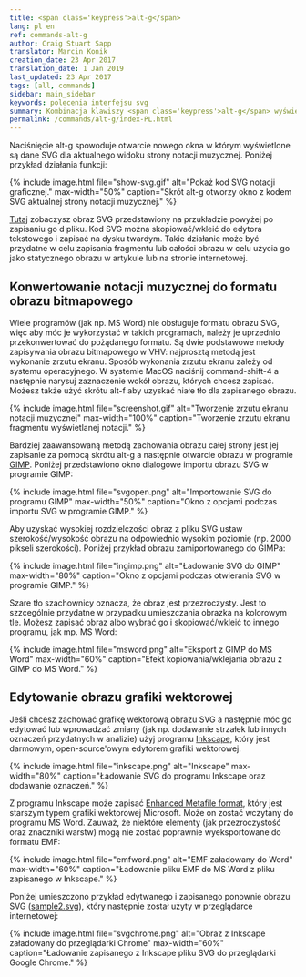```yaml
---
title: <span class='keypress'>alt-g</span>
lang: pl en
ref: commands-alt-g
author: Craig Stuart Sapp
translator: Marcin Konik 
creation_date: 23 Apr 2017
translation_date: 1 Jan 2019
last_updated: 23 Apr 2017
tags: [all, commands]
sidebar: main_sidebar
keywords: polecenia interfejsu svg
summary: Kombinacja klawiszy <span class='keypress'>alt-g</span> wyświetla kod SVG obrazu prezentowanego w edytorze graficznym.
permalink: /commands/alt-g/index-PL.html
---
```


Naciśnięcie <span class="keypress">alt-g</span> spowoduje otwarcie nowego okna
w którym wyświetlone są dane SVG dla aktualnego widoku strony
notacji muzycznej. Poniżej przykład działania funkcji: 

{% include image.html
	file="show-svg.gif"
	alt="Pokaż kod SVG notacji graficznej."
	max-width="50%"
	caption="Skrót <span class='keypress'>alt-g</span> otworzy okno z kodem SVG aktualnej strony notacji muzycznej."
%}

[Tutaj](sample.svg) zobaczysz obraz SVG przedstawiony na przukładzie powyżej
po zapisaniu go d pliku.
Kod SVG można skopiować/wkleić do edytora tekstowego i zapisać
na dysku twardym. Takie działanie może być przydatne w celu zapisania
fragmentu lub całości obrazu w celu użycia go jako statycznego 
obrazu w artykule lub na stronie internetowej.

## Konwertowanie notacji muzycznej do formatu obrazu bitmapowego ## 

Wiele programów (jak np. MS Word) nie obsługuje formatu obrazu SVG,
więc aby móc je wykorzystać w takich programach, należy je uprzednio
przekonwertować do pożądanego formatu. Są dwie podstawowe metody zapisywania
obrazu bitmapowego w VHV: najprosztą metodą jest wykonanie zrzutu
ekranu. Sposób wykonania zrzutu ekranu zależy od systemu operacyjnego.
W systemie MacOS naciśnij <span class="keypress">command-shift-4</span> a
następnie narysuj zaznaczenie wokół obrazu, których chcesz zapisać.
Możesz także użyć skrótu <span class="keypress">alt-f</span> aby uzyskać
niałe tło dla zapisanego obrazu.

{% include image.html
	file="screenshot.gif"
	alt="Tworzenie zrzutu ekranu notacji muzycznej"
	max-width="100%"
	caption="Tworzenie zrzutu ekranu fragmentu wyświetlanej notacji."
%}

Bardziej zaawansowaną metodą zachowania obrazu całej strony jest jej zapisanie
za pomocą skrótu <span class="keypress">alt-g</span> a następnie otwarcie obrazu
w programie [GIMP](https://www.gimp.org). Poniżej przedstawiono okno dialogowe
importu obrazu SVG w programie GIMP:

{% include image.html
	file="svgopen.png"
	alt="Importowanie SVG do programu GIMP"
	max-width="50%"
	caption="Okno z opcjami podczas importu SVG w programie GIMP."
%}

Aby uzyskać wysokiej rozdzielczości obraz z pliku SVG ustaw szerokość/wysokość obrazu
na odpowiednio wysokim poziomie (np. 2000 pikseli szerokości). Poniżej przykład
obrazu zamiportowanego do GIMPa:

{% include image.html
	file="ingimp.png"
	alt="Ładowanie SVG do GIMP"
	max-width="80%"
	caption="Okno z opcjami podczas otwierania SVG w programie GIMP."
%}

Szare tło szachownicy oznacza, że obraz jest przezroczysty. Jest to szzcególnie
przydatne w przypadku umieszczania obrazka na kolorowym tle. Możesz zapisać
obraz albo wybrać go i skopiować/wkleić to innego programu, jak mp. MS Word:

{% include image.html
	file="msword.png"
	alt="Eksport z GIMP do MS Word"
	max-width="60%"
	caption="Efekt kopiowania/wklejania obrazu z GIMP do MS Word."
%}


## Edytowanie obrazu grafiki wektorowej ##

Jeśli chcesz zachować grafikę wektorową obrazu SVG a następnie móc
go edytować lub wprowadzać zmiany (jak np. dodawanie strzałek lub innych
oznaczeń przydatnych w analizie) użyj programu [Inkscape](https://inkscape.org/en),
który jest darmowym, open-source'owym edytorem grafiki wektorowej. 

{% include image.html
	file="inkscape.png"
	alt="Inkscape"
	max-width="80%"
	caption="Ładowanie SVG do programu Inkscape oraz dodawanie oznaczeń."
%}

Z programu Inkscape może zapisać [Enhanced Metafile format](https://en.wikipedia.org/wiki/Windows_Metafile),
który jest starszym typem grafiki wektorowej Microsoft. Może on zostać wczytany do programu MS Word.
Zauważ, że niektóre elementy (jak przezroczystość oraz znaczniki warstw) mogą nie zostać poprawnie
wyeksportowane do formatu EMF: 

{% include image.html
	file="emfword.png"
	alt="EMF załadowany do Word"
	max-width="60%"
	caption="Ładowanie pliku EMF do MS Word z pliku zapisanego w Inkscape."
%}

Poniżej umieszczono przykład edytwanego i zapisanego ponownie obrazu SVG ([sample2.svg](sample2.svg)),
który następnie został użyty w przeglądarce internetowej: 

{% include image.html
	file="svgchrome.png"
	alt="Obraz z Inkscape załadowany do przeglądarki Chrome"
	max-width="60%"
	caption="Ładowanie zapisanego z Inkscape pliku SVG do przeglądarki Google Chrome."
%}

